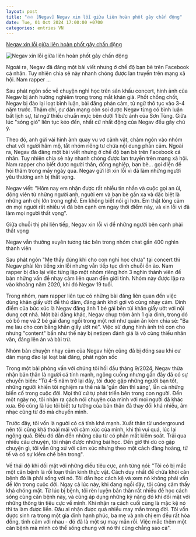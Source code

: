 ```yaml
---
layout: post
title: "🔥🔥 [Negav] Negav xin lỗi giữa liên hoàn phốt gây chấn động"
date: Tue, 01 Oct 2024 17:00:00 +0700
categories: entries VN
---
```

[Negav xin lỗi giữa liên hoàn phốt gây chấn động](https://afamily.vn/negav-xin-loi-giua-lien-hoan-phot-cang-20241001152638635.chn)

![Negav xin lỗi giữa liên hoàn phốt gây chấn động](https://afamilycdn.com/zoom/600_315/150157425591193600/2024/10/1/avatar1727771116056-17277711161971130629397-0-0-804-1536-crop-17277711532461921745569.jpg)

Ngoài ra, Negav đã đăng một bài viết nhưng ở chế độ bạn bè trên Facebook cá nhân. Tuy nhiên chia sẻ này nhanh chóng được lan truyền trên mạng xã hội. Nam rapper ...

Sau phát ngôn sốc về chuyện nghỉ học trên sân khấu concert, hình ảnh của Negav bị ảnh hưởng nghiêm trọng trong mắt khán giả. Phốt chồng chốt, Negav bị đào lại loạt bình luận, bài đăng phản cảm, từ ngữ thô tục vào 3-4 năm trước. Thậm chí, cư dân mạng còn soi được Negav từng có bình luận bất lịch sự, từ ngữ thiếu chuẩn mực bên dưới 1 bức ảnh của Sơn Tùng. Giữa lúc "sóng gió" liên tục kéo đến, nhất cử nhất động của Negav đều gây chú ý.

Theo đó, anh gửi vài hình ảnh quay vu vơ cảnh vật, châm ngôn vào nhóm chat với người hâm mộ, tắt nhóm riêng tư chứa nội dung phản cảm. Ngoài ra, Negav đã đăng một bài viết nhưng ở chế độ bạn bè trên Facebook cá nhân. Tuy nhiên chia sẻ này nhanh chóng được lan truyền trên mạng xã hội. Nam rapper cho biết được người thân, đồng nghiệp, bạn bè... gọi điện để hỏi thăm trong mấy ngày qua. Negav gửi lời xin lỗi vì đã làm những người yêu thương anh bị thất vọng.

Negav viết: "Hôm nay em nhận được rất nhiều tin nhắn và cuộc gọi an ủi, động viên từ những người anh, người em và bạn bè gần xa và đặc biệt là những anh chị lớn trong nghề. Em không biết nói gì hơn. Em thật lòng cảm ơn mọi người rất nhiều vì đã bên cạnh em ngay thời điểm này, và xin lỗi vì đã làm mọi người thất vọng".

Giữa chuỗi thị phi liên tiếp, Negav xin lỗi vì để những người bên cạnh phải thất vọng

Negav vẫn thường xuyên tương tác bên trong nhóm chat gần 400 nghìn thành viên

Sau phát ngôn "Mẹ thấy đúng khi cho con nghỉ học chưa" tại concert thì Negav phải lên tiếng xin lỗi nhưng vẫn tiếp tục dính chuỗi ồn ào. Nam rapper bị đào lại việc từng lập một nhóm riêng hơn 3 nghìn thành viên để bàn những vấn đề nhạy cảm liên quan đến giới tính. Nhóm này được lập ra vào khoảng năm 2020, khi đó Negav 19 tuổi.

Trong nhóm, nam rapper liên tục có những bài đăng liên quan đến việc dùng khăn giấy ướt để thủ dâm, đăng ảnh khơi gợi vô cùng nhạy cảm. Đỉnh điểm của bức xúc là Negav đăng ảnh 1 bé gái bên túi khăn giấy ướt với nội dung cợt nhả. Một bài đăng khác, Negav chụp trộm ảnh 1 gia đình, trong đó có bố mẹ và 2 bé gái đang ngồi trong một nơi như quán ăn kèm chia sẻ: "Ba mẹ lau cho con bằng khăn giấy ướt nè". Việc sử dụng hình ảnh trẻ con cho nhưng "content" bẩn như thế này bị netizen đánh giá là vô cùng thiếu nhân văn, đáng lên án và bài trừ.

Nhóm bàn chuyện nhạy cảm của Negav hiện cũng đã bị đóng sau khi cư dân mạng đào lại loạt bài đăng, phát ngôn sốc

Trong một bài phỏng vấn với chúng tôi hồi đầu tháng 9/2024, Negav thừa nhận bản thân là người cá tính mạnh, ngông cuồng nhưng gần đây đã có sự chuyển biến: "Từ 4-5 năm trở lại đây, tôi được gặp những người bạn tốt, những người khiến tôi nghiệm ra thế nà là 'gần đèn thì sáng', lẫn cả những biến cố trong cuộc đời. Mọi thứ cứ tự phát triển bên trong con người. Đến một ngày nọ, tôi nhận ra cách nói chuyện của mình với mọi người đã khác xưa. Đó cũng là lúc tôi biết tư tưởng của bản thân đã thay đổi khá nhiều, âm nhạc cũng từ đó mà chuyển mình.

Trước đây, tôi vốn là người có cá tính khá mạnh. Xuất thân từ underground nên tôi cũng khá thoải mái với cảm xúc của mình, khi thì vui quá, lúc lại ngông quá. Điều đó dẫn đến những câu từ có phần mất kiểm soát. Trải qua nhiều câu chuyện, tôi nhận được những bài học. Đến giờ thì dù có gặp chuyện gì, tôi vẫn ứng xử với cảm xúc nhưng theo một cách đàng hoàng, tử tế và có sự kiềm chế bên trong".

Về thái độ khi đối mặt với những điều tiêu cực, anh từng nói: "Tôi có bị mắc một căn bệnh là rối loạn thần kinh thực vật. Cách duy nhất để chữa khỏi căn bệnh đó là phải sống với nó. Tôi dần học cách kệ và xem nó không phải vấn đề lớn trong cuộc đời. Ngay cả lúc này, khi đang ngồi đây, tôi cũng cảm thấy khá chóng mặt. Từ lúc bị bệnh, tôi rèn luyện bản thân rất nhiều để học cách sống cùng căn bệnh này, và cũng áp dụng những kỹ năng đó khi đối mặt với những thông tin tiêu cực về mình. Khi nhận ra cách cuối cùng là mặc kệ nó thì ta làm được liền. Đâu ai nhận được quá nhiều may mắn trong đời. Tôi vốn được sinh ra trong một gia đình hạnh phúc, ba mẹ và anh chị em đều rất hòa đồng, tình cảm với nhau - đó đã là một sự may mắn rồi. Việc mắc thêm một căn bệnh mà mình có thể sống chung với nó thì cũng chẳng sao cả".

